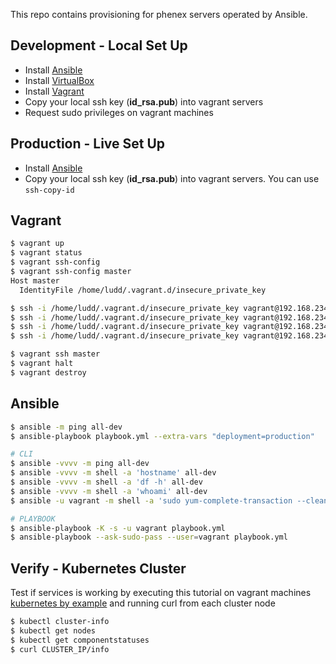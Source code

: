This repo contains provisioning for phenex servers operated by Ansible.

## Development - Local Set Up

* Install [Ansible](https://www.ansible.com/)
* Install [VirtualBox](https://www.virtualbox.org/)
* Install [Vagrant](https://www.vagrantup.com/)
* Copy your local ssh key (**id_rsa.pub**) into vagrant servers
* Request sudo privileges on vagrant machines

## Production - Live Set Up

* Install [Ansible](https://www.ansible.com/)
* Copy your local ssh key (**id_rsa.pub**) into vagrant servers. You can use `ssh-copy-id`

## Vagrant

```bash
$ vagrant up
$ vagrant status
$ vagrant ssh-config
$ vagrant ssh-config master
Host master
  IdentityFile /home/ludd/.vagrant.d/insecure_private_key

$ ssh -i /home/ludd/.vagrant.d/insecure_private_key vagrant@192.168.234.130
$ ssh -i /home/ludd/.vagrant.d/insecure_private_key vagrant@192.168.234.131
$ ssh -i /home/ludd/.vagrant.d/insecure_private_key vagrant@192.168.234.132
$ ssh -i /home/ludd/.vagrant.d/insecure_private_key vagrant@192.168.234.133

$ vagrant ssh master
$ vagrant halt
$ vagrant destroy
```

## Ansible

```bash
$ ansible -m ping all-dev
$ ansible-playbook playbook.yml --extra-vars "deployment=production"

# CLI
$ ansible -vvvv -m ping all-dev
$ ansible -vvvv -m shell -a 'hostname' all-dev
$ ansible -vvvv -m shell -a 'df -h' all-dev
$ ansible -vvvv -m shell -a 'whoami' all-dev
$ ansible -u vagrant -m shell -a 'sudo yum-complete-transaction --cleanup-only' all-dev

# PLAYBOOK
$ ansible-playbook -K -s -u vagrant playbook.yml  
$ ansible-playbook --ask-sudo-pass --user=vagrant playbook.yml
```


## Verify - Kubernetes Cluster

Test if services is working by executing this tutorial on vagrant machines [kubernetes by example](http://kubernetesbyexample.com/services/) and running curl from each cluster node

```bash
$ kubectl cluster-info
$ kubectl get nodes
$ kubectl get componentstatuses
$ curl CLUSTER_IP/info
```
